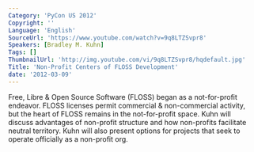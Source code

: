 ```yaml
---
Category: 'PyCon US 2012'
Copyright: ''
Language: 'English'
SourceUrl: 'https://www.youtube.com/watch?v=9q8LTZSvpr8'
Speakers: [Bradley M. Kuhn]
Tags: []
ThumbnailUrl: 'http://img.youtube.com/vi/9q8LTZSvpr8/hqdefault.jpg'
Title: 'Non-Profit Centers of FLOSS Development'
date: '2012-03-09'
---
```

Free, Libre & Open Source Software (FLOSS) began as a not-for-profit endeavor.
FLOSS licenses permit commercial & non-commercial activity, but the heart of
FLOSS remains in the not-for-profit space. Kuhn will discuss advantages of
non-profit structure and how non-profits facilitate neutral territory. Kuhn
will also present options for projects that seek to operate officially as a
non-profit org.
